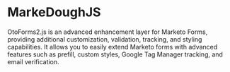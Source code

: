 # MarkeDoughJS
OtoForms2.js is an advanced enhancement layer for Marketo Forms, providing additional customization, validation, tracking, and styling capabilities. It allows you to easily extend Marketo forms with advanced features such as prefill, custom styles, Google Tag Manager tracking, and email verification.
